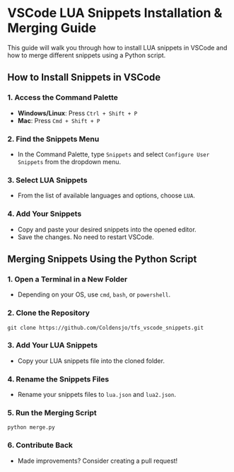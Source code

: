 # VSCode LUA Snippets Installation & Merging Guide

This guide will walk you through how to install LUA snippets in VSCode and how to merge different snippets using a Python script.

## How to Install Snippets in VSCode

### 1. Access the Command Palette
- **Windows/Linux**: Press `Ctrl + Shift + P`
- **Mac**: Press `Cmd + Shift + P`

### 2. Find the Snippets Menu
- In the Command Palette, type `Snippets` and select `Configure User Snippets` from the dropdown menu.

### 3. Select LUA Snippets
- From the list of available languages and options, choose `LUA`.

### 4. Add Your Snippets
- Copy and paste your desired snippets into the opened editor.
- Save the changes. No need to restart VSCode.

## Merging Snippets Using the Python Script

### 1. Open a Terminal in a New Folder
- Depending on your OS, use `cmd`, `bash`, or `powershell`.

### 2. Clone the Repository
`git clone https://github.com/Coldensjo/tfs_vscode_snippets.git`

### 3. Add Your LUA Snippets
- Copy your LUA snippets file into the cloned folder.

### 4. Rename the Snippets Files
- Rename your snippets files to `lua.json` and `lua2.json`.

### 5. Run the Merging Script
`python merge.py`

### 6. Contribute Back
- Made improvements? Consider creating a pull request!
